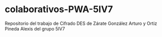 # colaborativos-PWA-5IV7
Repositorio del trabajo de Cifrado DES de Zárate González Arturo y Ortiz Pineda Alexis del grupo 5IV7

